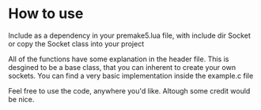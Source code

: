 # How to use 
Include as a dependency in your premake5.lua file, with include dir Socket 
or copy the Socket class into your project

All of the functions have some explanation in the header file. This is desgined to be a base class, that you can inherent to create your own sockets.
You can find a very basic implementation inside the example.c file

Feel free to use the code, anywhere you'd like. Altough some credit would be nice.

